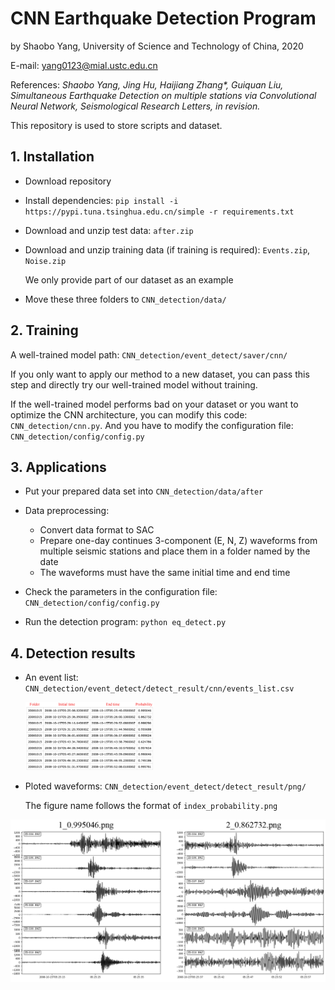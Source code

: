 # CNN Earthquake Detection Program

by Shaobo Yang, University of Science and Technology of China, 2020

E-mail: <yang0123@mial.ustc.edu.cn>

References: _Shaobo Yang, Jing Hu, Haijiang Zhang*, Guiquan Liu, Simultaneous Earthquake Detection on multiple stations via Convolutional Neural Network, Seismological Research Letters, in revision._

This repository is used to store scripts and dataset.

## 1. Installation

* Download repository
* Install dependencies: `pip install -i https://pypi.tuna.tsinghua.edu.cn/simple -r requirements.txt`
* Download and unzip test data: `after.zip`

* Download and unzip training data (if training is required): `Events.zip`, `Noise.zip`

  We only provide part of our dataset as an example

* Move these three folders to `CNN_detection/data/`

## 2. Training

A well-trained model path: `CNN_detection/event_detect/saver/cnn/`

If you only want to apply our method to a new dataset, you can pass this step and directly try our well-trained model without training.

If the well-trained model performs bad on your dataset or you want to optimize the CNN architecture, you can modify this code: `CNN_detection/cnn.py`. And you have to modify the configuration file: `CNN_detection/config/config.py`

## 3. Applications

* Put your prepared data set into `CNN_detection/data/after`

* Data preprocessing:
  * Convert data format to SAC
  * Prepare one-day continues 3-component (E, N, Z) waveforms from multiple seismic stations and place them in a folder named by the date
  * The waveforms must have the same initial time and end time

* Check the parameters in the configuration file: `CNN_detection/config/config.py`
* Run the detection program: `python eq_detect.py` 

## 4. Detection results

* An event list: `CNN_detection/event_detect/detect_result/cnn/events_list.csv`

  <img src="./CNN_detection/event_detect/detect_result/cnn/detection_results.jpg" alt="detection_results" style="zoom:20%;" />

* Ploted waveforms: `CNN_detection/event_detect/detect_result/png/`

  The figure name follows the format of `index_probability.png`

<img src="./CNN_detection/event_detect/detect_result/waveform.png" alt="waveform" style="zoom:72%;" />


